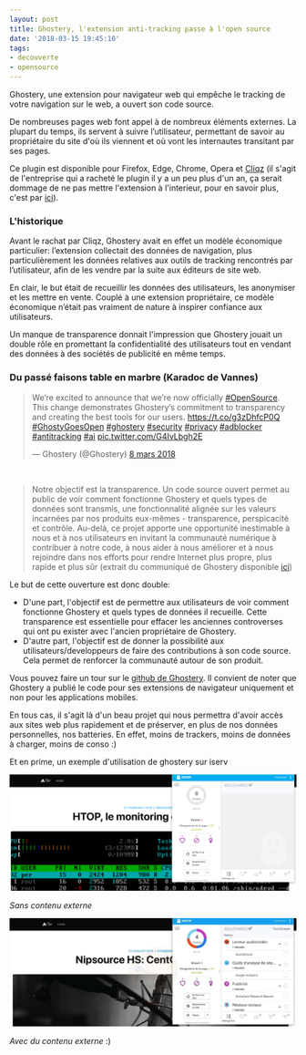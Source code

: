 ```yaml
---
layout: post
title: Ghostery, l'extension anti-tracking passe à l'open source
date: '2018-03-15 19:45:10'
tags:
- decouverte
- opensource
---
```


Ghostery, une extension pour navigateur web qui empêche le tracking de votre navigation sur le web, a ouvert son code source.

De nombreuses pages web font appel à de nombreux éléments externes. La plupart du temps, ils servent à suivre l’utilisateur, permettant de savoir au propriétaire du site d'où ils viennent et où vont les internautes transitant par ses pages.

Ce plugin est disponible pour Firefox, Edge, Chrome, Opera et [Cliqz](https://cliqz.com/fr/) (il s'agit de l'entreprise qui a racheté le plugin il y a un peu plus d'un an, ça serait dommage de ne pas mettre l'extension à l'interieur, pour en savoir plus, c'est par [ici](https://www.lemondeinformatique.fr/actualites/lire-cliqz-rachete-l-extension-anti-tracking-ghostery-67381.html)).


### L'historique

Avant le rachat par Cliqz, Ghostery avait en effet un modèle économique particulier: l’extension collectait des données de navigation, plus particulièrement les données relatives aux outils de tracking rencontrés par l’utilisateur, afin de les vendre par la suite aux éditeurs de site web.

En clair, le but était de recueillir les données des utilisateurs, les anonymiser et les mettre en vente. Couplé à une extension propriétaire, ce modèle économique n’était pas vraiment de nature à inspirer confiance aux utilisateurs.

Un manque de transparence donnait l'impression que Ghostery jouait un double rôle en promettant la confidentialité des utilisateurs tout en vendant des données à des sociétés de publicité en même temps.


### Du passé faisons table en marbre (Karadoc de Vannes)

<blockquote class="twitter-tweet" data-lang="fr"><p lang="en" dir="ltr">We’re excited to announce that we’re now officially <a href="https://twitter.com/hashtag/OpenSource?src=hash&amp;ref_src=twsrc%5Etfw">#OpenSource</a>. This change demonstrates Ghostery’s commitment to transparency and creating the best tools for our users. <a href="https://t.co/g3zDhfcP0Q">https://t.co/g3zDhfcP0Q</a> <a href="https://twitter.com/hashtag/GhostyGoesOpen?src=hash&amp;ref_src=twsrc%5Etfw">#GhostyGoesOpen</a> <a href="https://twitter.com/hashtag/ghostery?src=hash&amp;ref_src=twsrc%5Etfw">#ghostery</a> <a href="https://twitter.com/hashtag/security?src=hash&amp;ref_src=twsrc%5Etfw">#security</a> <a href="https://twitter.com/hashtag/privacy?src=hash&amp;ref_src=twsrc%5Etfw">#privacy</a> <a href="https://twitter.com/hashtag/adblocker?src=hash&amp;ref_src=twsrc%5Etfw">#adblocker</a> <a href="https://twitter.com/hashtag/antitracking?src=hash&amp;ref_src=twsrc%5Etfw">#antitracking</a> <a href="https://twitter.com/hashtag/ai?src=hash&amp;ref_src=twsrc%5Etfw">#ai</a> <a href="https://t.co/G4IvLbgh2E">pic.twitter.com/G4IvLbgh2E</a></p>&mdash; Ghostery (@Ghostery) <a href="https://twitter.com/Ghostery/status/971776824228433921?ref_src=twsrc%5Etfw">8 mars 2018</a></blockquote>
<script async src="https://platform.twitter.com/widgets.js" charset="utf-8"></script>

<br>

> Notre objectif est la transparence. Un code source ouvert permet au public de voir comment fonctionne Ghostery et quels types de données sont transmis, une fonctionnalité alignée sur les valeurs incarnées par nos produits eux-mêmes - transparence, perspicacité et contrôle. Au-delà, ce projet apporte une opportunité inestimable à nous et à nos utilisateurs en invitant la communauté numérique à contribuer à notre code, à nous aider à nous améliorer et à nous rejoindre dans nos efforts pour rendre Internet plus propre, plus rapide et plus sûr (extrait du communiqué de Ghostery disponible [ici](https://www.ghostery.com/fr/blog/product-releases/ghostery-goes-open-source/))

Le but de cette ouverture est donc double:
* D'une part, l'objectif est de permettre aux utilisateurs de voir comment fonctionne Ghostery et quels types de données il recueille. Cette transparence est essentielle pour effacer les anciennes controverses qui ont pu exister avec l'ancien propriétaire de Ghostery.
* D'autre part, l'objectif est de donner la possibilité aux utilisateurs/developpeurs de faire des contributions à son code source. Cela permet de renforcer la communauté autour de son produit.

Vous pouvez faire un tour sur le [github de Ghostery](https://github.com/ghostery/ghostery-extension). Il convient de noter que Ghostery a publié le code pour ses extensions de navigateur uniquement et non pour les applications mobiles.


En tous cas, il s'agit là d'un beau projet qui nous permettra d'avoir accès aux sites web plus rapidement et de préserver, en plus de nos données personnelles, nos batteries. 
En effet, moins de trackers, moins de données à charger, moins de conso :)


Et en prime, un exemple d'utilisation de ghostery sur iserv


![ghosterySansRessourcesExterne](/content/images/2018/03/ghosterySansRessourcesExterne.png)

*Sans contenu externe*


![ghosteryAvecRessourcesExterne](/content/images/2018/03/ghosteryAvecRessourcesExterne.jpg)

*Avec du contenu externe* :) 
